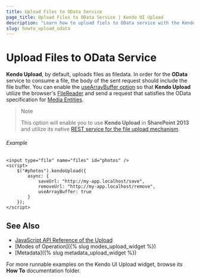 ```yaml
---
title: Upload Files to OData Service
page_title: Upload Files to OData Service | Kendo UI Upload
description: "Learn how to upload fiels to OData service with the Kendo UI Upload widget."
slug: howto_upload_odata
---
```


# Upload Files to OData Service

**Kendo Upload**, by default, uploads files as filedata. In order for the **OData** service to consume a file, the body of the sent request should include the file buffer. You can enable the [useArrayBuffer option](/api/javascript/ui/upload#configuration-async.useArrayBuffer) so that **Kendo Upload** utilize the browser's [FileReader](https://developer.mozilla.org/en-US/docs/Web/API/FileReader) and send a request that satisfies the OData specification for [Media Entities](http://docs.oasis-open.org/odata/odata/v4.0/errata03/os/complete/part1-protocol/odata-v4.0-errata03-os-part1-protocol-complete.html#_Toc453752304).

> Note
>
> This option will enable you to use **Kendo Upload** in **SharePoint 2013** and utilize its native [REST service for the file upload mechanism](https://msdn.microsoft.com/en-us/library/office/dn292553.aspx).

###### Example

```
<input type="file" name="files" id="photos" />
<script>
    $("#photos").kendoUpload({
        async: {
            saveUrl: "http://my-app.localhost/save",
            removeUrl: "http://my-app.localhost/remove",
            useArrayBuffer: true
        }
    });
</script>
```

## See Also

* [JavaScript API Reference of the Upload](/api/javascript/ui/upload)
* [Modes of Operation]({% slug modes_upload_widget %})
* [Metadata]({% slug metadata_upload_widget %})

For more runnable examples on the Kendo UI Upload widget, browse its **How To** documentation folder.
